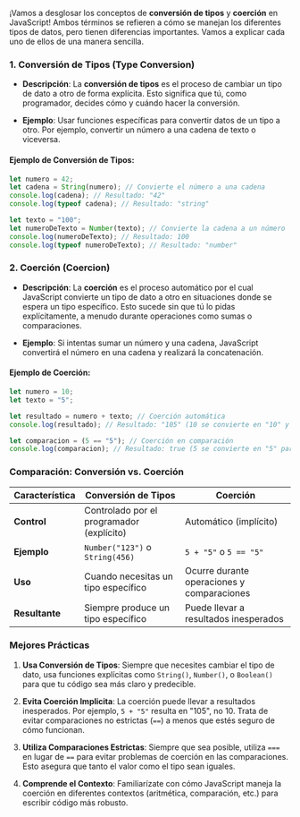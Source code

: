 ¡Vamos a desglosar los conceptos de **conversión de tipos** y **coerción** en JavaScript! Ambos términos se refieren a cómo se manejan los diferentes tipos de datos, pero tienen diferencias importantes. Vamos a explicar cada uno de ellos de una manera sencilla.

### 1. Conversión de Tipos (Type Conversion)

- **Descripción**: La **conversión de tipos** es el proceso de cambiar un tipo de dato a otro de forma explícita. Esto significa que tú, como programador, decides cómo y cuándo hacer la conversión.
    
- **Ejemplo**: Usar funciones específicas para convertir datos de un tipo a otro. Por ejemplo, convertir un número a una cadena de texto o viceversa.
    

#### Ejemplo de Conversión de Tipos:

```js
let numero = 42;
let cadena = String(numero); // Convierte el número a una cadena
console.log(cadena); // Resultado: "42"
console.log(typeof cadena); // Resultado: "string"

let texto = "100";
let numeroDeTexto = Number(texto); // Convierte la cadena a un número
console.log(numeroDeTexto); // Resultado: 100
console.log(typeof numeroDeTexto); // Resultado: "number"
```

### 2. Coerción (Coercion)

- **Descripción**: La **coerción** es el proceso automático por el cual JavaScript convierte un tipo de dato a otro en situaciones donde se espera un tipo específico. Esto sucede sin que tú lo pidas explícitamente, a menudo durante operaciones como sumas o comparaciones.
    
- **Ejemplo**: Si intentas sumar un número y una cadena, JavaScript convertirá el número en una cadena y realizará la concatenación.
    

#### Ejemplo de Coerción:

```js
let numero = 10;
let texto = "5";

let resultado = numero + texto; // Coerción automática
console.log(resultado); // Resultado: "105" (10 se convierte en "10" y se concatena)

let comparacion = (5 == "5"); // Coerción en comparación
console.log(comparacion); // Resultado: true (5 se convierte en "5" para compararlos)
```

### Comparación: Conversión vs. Coerción

|**Característica**|**Conversión de Tipos**|**Coerción**|
|---|---|---|
|**Control**|Controlado por el programador (explícito)|Automático (implícito)|
|**Ejemplo**|`Number("123")` o `String(456)`|`5 + "5"` o `5 == "5"`|
|**Uso**|Cuando necesitas un tipo específico|Ocurre durante operaciones y comparaciones|
|**Resultante**|Siempre produce un tipo específico|Puede llevar a resultados inesperados|

### Mejores Prácticas

1. **Usa Conversión de Tipos**: Siempre que necesites cambiar el tipo de dato, usa funciones explícitas como `String()`, `Number()`, o `Boolean()` para que tu código sea más claro y predecible.
    
2. **Evita Coerción Implicita**: La coerción puede llevar a resultados inesperados. Por ejemplo, `5 + "5"` resulta en "105", no 10. Trata de evitar comparaciones no estrictas (`==`) a menos que estés seguro de cómo funcionan.
    
3. **Utiliza Comparaciones Estrictas**: Siempre que sea posible, utiliza `===` en lugar de `==` para evitar problemas de coerción en las comparaciones. Esto asegura que tanto el valor como el tipo sean iguales.
    
4. **Comprende el Contexto**: Familiarízate con cómo JavaScript maneja la coerción en diferentes contextos (aritmética, comparación, etc.) para escribir código más robusto.